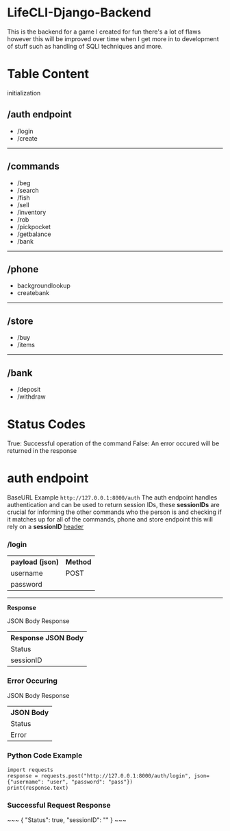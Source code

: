 # LifeCLI-Django-Backend
This is the backend for a game I created for fun there's a lot of flaws however this will be improved over time when I get more in to development of stuff such as handling of SQLI techniques and more.

<h1>Table Content</h1>
initialization
<h2>/auth endpoint</h2>
<ul>
    <li>/login</li>
    <li>/create</li>
</ul>

<hr>

<h2>/commands</h2>
<ul>
    <li>/beg</li>
    <li>/search</li>
    <li>/fish</li>
    <li>/sell</li>
    <li>/inventory</li>
    <li>/rob</li>
    <li>/pickpocket</li>
    <li>/getbalance</li>
    <li>/bank</li>
</ul>

<hr>

<h2>/phone</h2>
<ul>
    <li>backgroundlookup</li>
    <li>createbank</li>
</ul>

<hr>

<h2>/store</h2>

<ul>
    <li>/buy</li>
    <li>/items</li>
</ul>


<hr>

<h2>/bank</h2>

<ul>
    <li>/deposit</li>
    <li>/withdraw</li>
</ul>

<h1>Status Codes</h1>
True: Successful operation of the command
False: An error occured will be returned in the response

<h1>auth endpoint</h1>

BaseURL Example
```http://127.0.0.1:8000/auth```
The auth endpoint handles authentication and can be used to return session IDs, these __sessionIDs__ are crucial for informing the other commands who the person is and checking if it matches up for all of the commands, phone and store endpoint this will rely on a <b>sessionID</b> <u><a href="https://developer.mozilla.org/en-US/docs/Glossary/Request_header">header</a></u>

<h3>/login</h3>
<table>
    <tr>
        <th>payload (json) </th>
        <th>Method</th>
    </tr>
    <tr>
        <td>username</td>
        <td>POST</td>
    </tr>
    <tr>
        <td>password</td>
    </tr>
</table>

<hr>
<b>Response</b>

JSON Body Response
<table>
    <tr>
        <th>Response JSON Body</th>
    </tr>
    <tr>
        <td>Status</td>
    </tr>
    <tr>
        <td>sessionID</td>
    </tr>
</table>

<h3>Error Occuring</h3>
JSON Body Response
<table>
    <tr>
        <th>JSON Body</th>
    </tr>
    <tr>
        <td>Status</td>
    </tr>
    <tr>
        <td>Error</td>
    </tr>
</table>

<h3>Python Code Example</h3>

~~~
import requests
response = requests.post("http://127.0.0.1:8000/auth/login", json={"username": "user", "password": "pass"})
print(response.text)
~~~

<h3>Successful Request Response</h3>
~~~
{
    "Status": true, 
    "sessionID": ""
}
~~~
